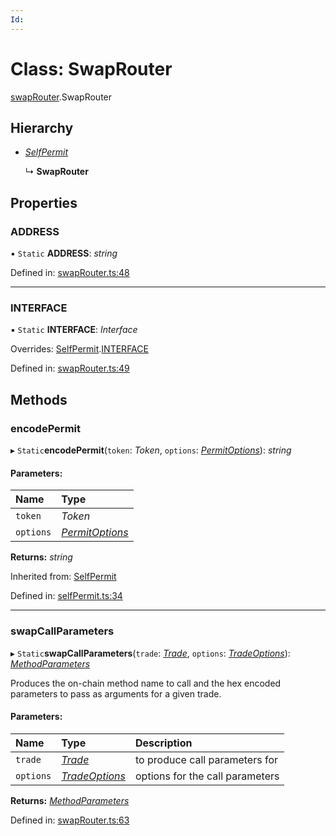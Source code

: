 ```yaml
---
Id: 
---
```


# Class: SwapRouter

[swapRouter](../modules/swaprouter.md).SwapRouter

## Hierarchy

* [*SelfPermit*](selfpermit.selfpermit-1.md)

  ↳ **SwapRouter**

## Properties

### ADDRESS

▪ `Static` **ADDRESS**: *string*

Defined in: [swapRouter.ts:48](https://github.com/Uniswap/uniswap-v3-sdk/blob/4a7e393/src/swapRouter.ts#L48)

___

### INTERFACE

▪ `Static` **INTERFACE**: *Interface*

Overrides: [SelfPermit](selfpermit.selfpermit-1.md).[INTERFACE](selfpermit.selfpermit-1.md#interface)

Defined in: [swapRouter.ts:49](https://github.com/Uniswap/uniswap-v3-sdk/blob/4a7e393/src/swapRouter.ts#L49)

## Methods

### encodePermit

▸ `Static`**encodePermit**(`token`: *Token*, `options`: [*PermitOptions*](../modules/selfpermit.md#permitoptions)): *string*

#### Parameters:

| Name | Type |
| :------ | :------ |
| `token` | *Token* |
| `options` | [*PermitOptions*](../modules/selfpermit.md#permitoptions) |

**Returns:** *string*

Inherited from: [SelfPermit](selfpermit.selfpermit-1.md)

Defined in: [selfPermit.ts:34](https://github.com/Uniswap/uniswap-v3-sdk/blob/4a7e393/src/selfPermit.ts#L34)

___

### swapCallParameters

▸ `Static`**swapCallParameters**(`trade`: [*Trade*](entities_trade.trade.md), `options`: [*TradeOptions*](../interfaces/swaprouter.tradeoptions.md)): [*MethodParameters*](../interfaces/utils_calldata.methodparameters.md)

Produces the on-chain method name to call and the hex encoded parameters to pass as arguments for a given trade.

#### Parameters:

| Name | Type | Description |
| :------ | :------ | :------ |
| `trade` | [*Trade*](entities_trade.trade.md) | to produce call parameters for |
| `options` | [*TradeOptions*](../interfaces/swaprouter.tradeoptions.md) | options for the call parameters |

**Returns:** [*MethodParameters*](../interfaces/utils_calldata.methodparameters.md)

Defined in: [swapRouter.ts:63](https://github.com/Uniswap/uniswap-v3-sdk/blob/4a7e393/src/swapRouter.ts#L63)
